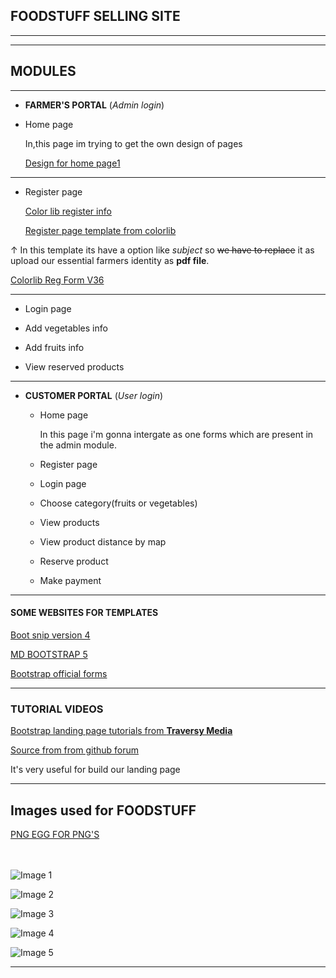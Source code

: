 <!-- Heading -->

## FOODSTUFF SELLING SITE

---

---

## MODULES

---

- **FARMER'S PORTAL** (_Admin login_)

* Home page

  In,this page im trying to get the own design of pages

  [Design for home page1](https://getbootstrap.com/docs/5.0/forms/input-group/ "bootstrap")

---

- Register page

  [Color lib register info](https://colorlib.com/wp/template/colorlib-regform-4/ "download link")

  [Register page template from colorlib](https://colorlib.com/etc/regform/colorlib-regform-4/ "bootstrap form for register page")

&#8593; In this template its have a option like _subject_ so ~~we have to replace~~ it as upload our essential farmers identity as **pdf file**.

[Colorlib Reg Form V36](https://colorlib.com/wp/template/colorlib-regform-36/ "i think its too best")

---

- Login page

- Add vegetables info
- Add fruits info
- View reserved products

---

- **CUSTOMER PORTAL** (_User login_)

  - Home page

    In this page i'm gonna intergate as one forms which are present in the admin module.

  - Register page

  - Login page
  - Choose category(fruits or vegetables)
  - View products
  - View product distance by map
  - Reserve product
  - Make payment

---

#### SOME WEBSITES FOR TEMPLATES

[Boot snip version 4](https://bootsnipp.com/snippets/X04B0 "It's Bootsnipp it has REGISTER & LOGIN form")

[MD BOOTSTRAP 5](https://mdbootstrap.com/docs/standard/forms/overview/ "It has multiple supports")

[Bootstrap official forms](https://getbootstrap.com/docs/5.0/forms/overview/ "its a direct link for bootstrap forms")

---

### TUTORIAL VIDEOS

[Bootstrap landing page tutorials from **Traversy Media**](https://www.youtube.com/watch?v=4sosXZsdy-s&t=1468s "Bootstrap 5 Crash Course | Website Build & Deploy")

[Source from from github forum](https://github.com/bradtraversy/bootstrap-bootcamp-website "bradtraversy/bootstrap-bootcamp-website")

It's very useful for build our landing page

---

## Images used for **FOODSTUFF**

[PNG EGG FOR PNG'S](https://www.pngegg.com/en/search?q=letter+Vegetable "VEry useful to get easy images and logos")
<br>
<br>
<br>

![Image 1](https://img.favpng.com/1/9/15/fruits-vegetable-fruits-vegetable-logo-image-png-favpng-LHfJFk4VKn7NPfBkNtgqNCnXx.jpg)

![Image 2](https://www.designfreelogoonline.com/wp-content/uploads/2014/11/00183-Fruits-Vegetables-logo-design-free-logos-online-01.png)

![Image 3](https://www.pngjoy.com/pngm/7/254766_fruit-fruits-and-vegetables-cartoon-png-transparent-png.png)

![Image 4](https://www.pngjoy.com/pngm/87/1840203_fruits-and-vegetables-fruits-and-vegetables-clipart-png.png)

![Image 5](https://cdn.nohat.cc/thumb/f/720/m2K9A0b1d3A0G6H7.jpg)

---
